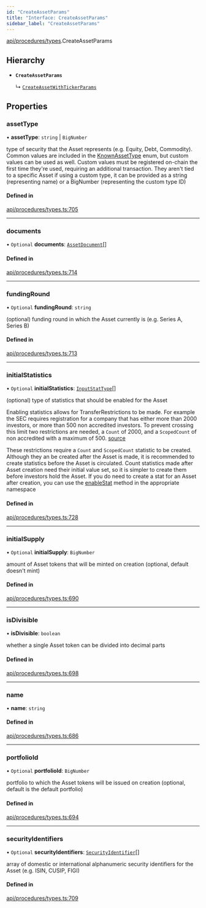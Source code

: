 ```yaml
---
id: "CreateAssetParams"
title: "Interface: CreateAssetParams"
sidebar_label: "CreateAssetParams"
---
```


[api/procedures/types](../../../../../modules/API/Procedures/Types/Types.md).CreateAssetParams

## Hierarchy

- **`CreateAssetParams`**

  ↳ [`CreateAssetWithTickerParams`](../CreateAssetWithTickerParams/CreateAssetWithTickerParams.md)

## Properties

### assetType

• **assetType**: `string` \| `BigNumber`

type of security that the Asset represents (e.g. Equity, Debt, Commodity). Common values are included in the
  [KnownAssetType](../../../../../enums/API/Entities/Asset/Types/KnownAssetType/KnownAssetType.md) enum, but custom values can be used as well. Custom values must be registered on-chain the first time
  they're used, requiring an additional transaction. They aren't tied to a specific Asset
  if using a custom type, it can be provided as a string (representing name) or a BigNumber (representing the custom type ID)

#### Defined in

[api/procedures/types.ts:705](https://github.com/PolymeshAssociation/polymesh-sdk/blob/49a0066c3/src/api/procedures/types.ts#L705)

___

### documents

• `Optional` **documents**: [`AssetDocument`](../../../Entities/Asset/Types/AssetDocument/AssetDocument.md)[]

#### Defined in

[api/procedures/types.ts:714](https://github.com/PolymeshAssociation/polymesh-sdk/blob/49a0066c3/src/api/procedures/types.ts#L714)

___

### fundingRound

• `Optional` **fundingRound**: `string`

(optional) funding round in which the Asset currently is (e.g. Series A, Series B)

#### Defined in

[api/procedures/types.ts:713](https://github.com/PolymeshAssociation/polymesh-sdk/blob/49a0066c3/src/api/procedures/types.ts#L713)

___

### initialStatistics

• `Optional` **initialStatistics**: [`InputStatType`](../../../../../modules/API/Entities/Types/Types.md#inputstattype)[]

(optional) type of statistics that should be enabled for the Asset

Enabling statistics allows for TransferRestrictions to be made. For example the SEC requires registration for a company that
has either more than 2000 investors, or more than 500 non accredited investors. To prevent crossing this limit two restrictions are
needed, a `Count` of 2000, and a `ScopedCount` of non accredited with a maximum of 500. [source](https://www.sec.gov/info/smallbus/secg/jobs-act-section-12g-small-business-compliance-guide.htm)

These restrictions require a `Count` and `ScopedCount` statistic to be created. Although they an be created after the Asset is made, it is recommended to create statistics
before the Asset is circulated. Count statistics made after Asset creation need their initial value set, so it is simpler to create them before investors hold the Asset.
If you do need to create a stat for an Asset after creation, you can use the [enableStat](../../../../../classes/API/Entities/Asset/Fungible/TransferRestrictions/TransferRestrictionBase/TransferRestrictionBase.md#enablestat) method in
the appropriate namespace

#### Defined in

[api/procedures/types.ts:728](https://github.com/PolymeshAssociation/polymesh-sdk/blob/49a0066c3/src/api/procedures/types.ts#L728)

___

### initialSupply

• `Optional` **initialSupply**: `BigNumber`

amount of Asset tokens that will be minted on creation (optional, default doesn't mint)

#### Defined in

[api/procedures/types.ts:690](https://github.com/PolymeshAssociation/polymesh-sdk/blob/49a0066c3/src/api/procedures/types.ts#L690)

___

### isDivisible

• **isDivisible**: `boolean`

whether a single Asset token can be divided into decimal parts

#### Defined in

[api/procedures/types.ts:698](https://github.com/PolymeshAssociation/polymesh-sdk/blob/49a0066c3/src/api/procedures/types.ts#L698)

___

### name

• **name**: `string`

#### Defined in

[api/procedures/types.ts:686](https://github.com/PolymeshAssociation/polymesh-sdk/blob/49a0066c3/src/api/procedures/types.ts#L686)

___

### portfolioId

• `Optional` **portfolioId**: `BigNumber`

portfolio to which the Asset tokens will be issued on creation (optional, default is the default portfolio)

#### Defined in

[api/procedures/types.ts:694](https://github.com/PolymeshAssociation/polymesh-sdk/blob/49a0066c3/src/api/procedures/types.ts#L694)

___

### securityIdentifiers

• `Optional` **securityIdentifiers**: [`SecurityIdentifier`](../../../Entities/Asset/Types/SecurityIdentifier/SecurityIdentifier.md)[]

array of domestic or international alphanumeric security identifiers for the Asset (e.g. ISIN, CUSIP, FIGI)

#### Defined in

[api/procedures/types.ts:709](https://github.com/PolymeshAssociation/polymesh-sdk/blob/49a0066c3/src/api/procedures/types.ts#L709)

